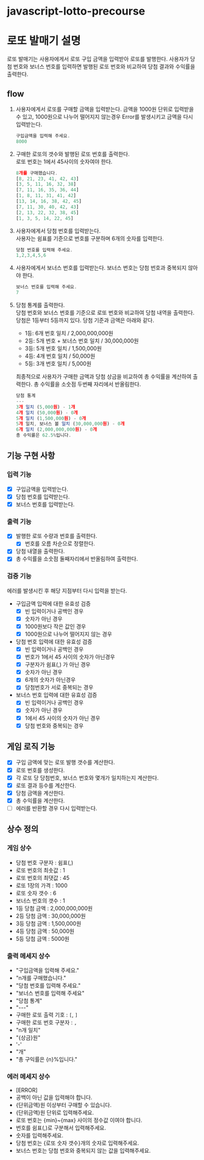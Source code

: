 # javascript-lotto-precourse

# 로또 발매기 설명

로또 발매기는 사용자에게서 로또 구입 금액을 입력받아 로또를 발행한다. 사용자가 당첨 번호와 보너스 번호를 입력하면 발행된 로또 번호와 비교하여 당첨 결과와 수익률을 출력한다.

## flow

1. 사용자에게서 로또를 구매할 금액을 입력받는다.
   금액을 1000원 단위로 입력받을 수 있고, 1000원으로 나누어 떨어지지 않는경우 Error를 발생시키고 금액을 다시 입력받는다.

   ```javascript
   구입금액을 입력해 주세요.
   8000
   ```

2. 구매한 로또의 갯수와 발행된 로또 번호를 출력한다.  
   로또 번호는 1에서 45사이의 숫자여야 한다.

   ```javascript
   8개를 구매했습니다.
   [8, 21, 23, 41, 42, 43]
   [3, 5, 11, 16, 32, 38]
   [7, 11, 16, 35, 36, 44]
   [1, 8, 11, 31, 41, 42]
   [13, 14, 16, 38, 42, 45]
   [7, 11, 30, 40, 42, 43]
   [2, 13, 22, 32, 38, 45]
   [1, 3, 5, 14, 22, 45]
   ```

3. 사용자에게서 당첨 번호를 입력받는다.  
   사용자는 쉼표를 기준으로 번호를 구분하며 6개의 숫자를 입력한다.

   ```javascript
   당첨 번호를 입력해 주세요.
   1,2,3,4,5,6
   ```

4. 사용자에게서 보너스 번호를 입력받는다.
   보너스 번호는 당첨 번호과 중복되지 않아야 한다.

   ```javascript
   보너스 번호를 입력해 주세요.
   7
   ```

5. 당첨 통계를 출력한다.  
    당첨 번호와 보너스 번호를 기준으로 로또 번호와 비교하여 당첨 내역을 출력한다.
   당첨은 1등부터 5등까지 있다. 당첨 기준과 금액은 아래와 같다.

   - 1등: 6개 번호 일치 / 2,000,000,000원
   - 2등: 5개 번호 + 보너스 번호 일치 / 30,000,000원
   - 3등: 5개 번호 일치 / 1,500,000원
   - 4등: 4개 번호 일치 / 50,000원
   - 5등: 3개 번호 일치 / 5,000원

   최종적으로 사용자가 구매한 금액과 당첨 상금을 비교하여 총 수익률을 계산하여 출력한다.
   총 수익률을 소숫점 두번째 자리에서 반올림한다.

   ```javascript
   당첨 통계
   ---
   3개 일치 (5,000원) - 1개
   4개 일치 (50,000원) - 0개
   5개 일치 (1,500,000원) - 0개
   5개 일치, 보너스 볼 일치 (30,000,000원) - 0개
   6개 일치 (2,000,000,000원) - 0개
   총 수익률은 62.5%입니다.
   ```

## 기능 구현 사항

### 입력 기능

- [x] 구입금액을 입력받는다.
- [x] 당첨 번호를 입력받는다.
- [x] 보너스 번호를 입력받는다.

### 출력 기능

- [x] 발행한 로또 수량과 번호를 출력한다.
  - [x] 번호를 오름 차순으로 정렬한다.
- [x] 당첨 내열을 출력한다.
- [x] 총 수익률을 소숫점 둘째자리에서 반올림하여 출력한다.

### 검증 기능

에러를 발생시킨 후 해당 지점부터 다시 입력을 받는다.

- 구입금액 입력에 대한 유효성 검증
  - [x] 빈 입력이거나 공백인 경우
  - [x] 숫자가 아닌 경우
  - [x] 1000원보다 작은 값인 경우
  - [x] 1000원으로 나누어 떨어지지 않는 경우
- 당첨 번호 입력에 대한 유효성 검증
  - [x] 빈 입력이거나 공백인 경우
  - [x] 번호가 1에서 45 사이의 숫자가 아닌경우
  - [x] 구분자가 쉼표(,) 가 아닌 경우
  - [x] 숫자가 아닌 경우
  - [x] 6개의 숫자가 아닌경우
  - [x] 당첨번호가 서로 중복되는 경우
- 보너스 번호 입력에 대한 유효성 검증
  - [x] 빈 입력이거나 공백인 경우
  - [x] 숫자가 아닌 경우
  - [x] 1에서 45 사이의 숫자가 아닌 경우
  - [x] 당첨 번호와 중복되는 경우

## 게임 로직 기능

- [x] 구입 금액에 맞는 로또 발행 갯수를 계산한다.
- [x] 로또 번호를 생성한다.
- [x] 각 로또 당 당첨번호, 보너스 번호와 몇개가 일치하는지 계산한다.
- [x] 로또 결과 등수를 계산한다.
- [x] 당첨 금액을 계산한다.
- [x] 총 수익률을 계산한다.
- [ ] 에러를 반환할 경우 다시 입력받는다.

## 상수 정의

### 게임 상수

- 당첨 번호 구분자 : 쉼표(,)
- 로또 번호의 최솟값 : 1
- 로또 번호의 최댓값 : 45
- 로또 1장의 가격 : 1000
- 로또 숫자 갯수 : 6
- 보너스 번호의 갯수 : 1
- 1등 당첨 금액 : 2,000,000,000원
- 2등 당첨 금액 : 30,000,000원
- 3등 당첨 금액 : 1,500,000원
- 4등 당첨 금액 : 50,000원
- 5등 당첨 금액 : 5000원

### 출력 메세지 상수

- "구입금액을 입력해 주세요."
- "n개를 구매했습니다."
- "당첨 번호를 입력해 주세요."
- "보너스 번호를 입력해 주세요"
- "당첨 통계"
- "---"
- 구매한 로또 출력 기호 : `[`, `]`
- 구매한 로또 번호 구분자 : `,`
- "n개 일치"
- "{상금}원"
- '-'
- "개"
- "총 구익률은 {n}%입니다."

### 에러 메세지 상수

- [ERROR]
- 공백이 아닌 값을 입력해야 합니다.
- {단위금액}원 이상부터 구매할 수 있습니다.
- {단위금액}원 단위로 입력해주세요.
- 로또 번호는 {min}~{max} 사이의 정수값 이여야 합니다.
- 번호를 쉼표(,)로 구분해서 입력해주세요.
- 숫자를 입력해주세요.
- 당첨 번호는 {로또 숫자 갯수}개의 숫자로 입력해주세요.
- 보너스 번호는 당첨 번호와 중복되지 않는 값을 입력해주세요.
